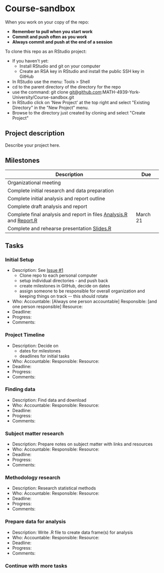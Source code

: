 # Course-sandbox

When you work on your copy of the repo:
- **Remember to pull when you start work**
- **Commit and push often as you work** 
- **Always commit and push at the end of a session** 

To clone this repo as an RStudio project:
- If you haven't yet: 
  - Install RStudio and git on your computer
  - Create an RSA key in RStudio and install the public SSH key in GitHub
- In RStudio use the menu:  Tools > Shell
- cd to the parent directory of the directory for the repo
- use the command: git clone git@github.com:MATH-4939-York-University/Course-sandbox.git
- In RStudio click on 'New Project' at the top right and select "Existing Directory" in the "New Project" menu.
- Browse to the directory just created by cloning and select "Create Project"

## Project description

Describe your project here.

## Milestones

| Description                                         | Due                   |
|-----------------------------------------------------|------------------------|
| Organizational meeting                              ||
| Complete initial research and data preparation      ||
| Complete initial analysis and report outline        ||
| Complete draft analysis and report                  ||
| Complete final analysis and report in files  [Analysis.R](Analysis.R) and [Report.R](Report.R)  |March 21|
| Complete and rehearse presentation  [Slides.R](Slides.R)               ||

## Tasks

### Initial Setup
- Description: See [Issue #1](issues/1)
  - Clone repo to each personal computer
  - setup individual directories - and push back 
  - create milestones in GitHub, decide on dates
  - assign someone to be responsible for overall organization and keeping things on track -- this should rotate 
- Who: Accountable: [Always one person accountable]  Responsible: [and one person responsible] Resource:
- Deadline: 
- Progress:
- Comments: 

### Project Timeline
- Description: Decide on 
  - dates for milestones
  - deadlines for initial tasks
- Who: Accountable:   Responsible:  Resource:
- Deadline: 
- Progress:
- Comments: 

### Finding data
- Description: Find data and download
- Who: Accountable:   Responsible:  Resource:
- Deadline: 
- Progress:
- Comments: 

### Subject matter research
- Description: Prepare notes on subject matter with links and resources
- Who: Accountable:   Responsible:  Resource:
- Deadline: 
- Progress:
- Comments: 

### Methodology research
- Description: Research statistical methods 
- Who: Accountable:   Responsible:  Resource:
- Deadline: 
- Progress:
- Comments: 

### Prepare data for analysis
- Description: Write .R file to create data frame(s) for analysis 
- Who: Accountable:   Responsible:  Resource:
- Deadline: 
- Progress:
- Comments: 

### Continue with more tasks
